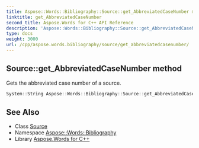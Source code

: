 ```yaml
---
title: Aspose::Words::Bibliography::Source::get_AbbreviatedCaseNumber method
linktitle: get_AbbreviatedCaseNumber
second_title: Aspose.Words for C++ API Reference
description: 'Aspose::Words::Bibliography::Source::get_AbbreviatedCaseNumber method. Gets the abbreviated case number of a source in C++.'
type: docs
weight: 3000
url: /cpp/aspose.words.bibliography/source/get_abbreviatedcasenumber/
---
```

## Source::get_AbbreviatedCaseNumber method


Gets the abbreviated case number of a source.

```cpp
System::String Aspose::Words::Bibliography::Source::get_AbbreviatedCaseNumber() const
```

## See Also

* Class [Source](../)
* Namespace [Aspose::Words::Bibliography](../../)
* Library [Aspose.Words for C++](../../../)
